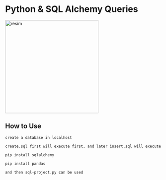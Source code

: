# Python & SQL Alchemy Queries

<img width="300" alt="resim" src="https://user-images.githubusercontent.com/60014138/180422105-0abffa04-0e35-4a82-a222-4ff2fdc703c8.png">

## How to Use
`create a database in localhost`

`create.sql first will execute first, and later insert.sql will execute`

`pip install sqlalchemy`

`pip install pandas`

`and then sql-project.py can be used`

